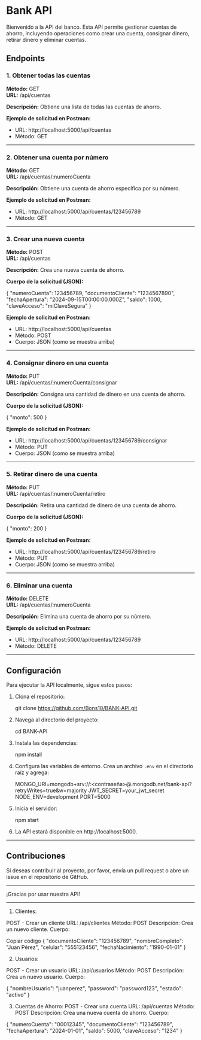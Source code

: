 # Bank API

Bienvenido a la API del banco. Esta API permite gestionar cuentas de ahorro, incluyendo operaciones como crear una cuenta, consignar dinero, retirar dinero y eliminar cuentas.

## Endpoints

### 1. Obtener todas las cuentas

**Método:** GET  
**URL:** /api/cuentas

**Descripción:** Obtiene una lista de todas las cuentas de ahorro.

**Ejemplo de solicitud en Postman:**

- URL: http://localhost:5000/api/cuentas
- Método: GET

---

### 2. Obtener una cuenta por número

**Método:** GET  
**URL:** /api/cuentas/:numeroCuenta

**Descripción:** Obtiene una cuenta de ahorro específica por su número.

**Ejemplo de solicitud en Postman:**

- URL: http://localhost:5000/api/cuentas/123456789
- Método: GET

---

### 3. Crear una nueva cuenta

**Método:** POST  
**URL:** /api/cuentas

**Descripción:** Crea una nueva cuenta de ahorro.

**Cuerpo de la solicitud (JSON):**

{
    "numeroCuenta": 123456789,
    "documentoCliente": "1234567890",
    "fechaApertura": "2024-09-15T00:00:00.000Z",
    "saldo": 1000,
    "claveAcceso": "miClaveSegura"
}

**Ejemplo de solicitud en Postman:**

- URL: http://localhost:5000/api/cuentas
- Método: POST
- Cuerpo: JSON (como se muestra arriba)

---

### 4. Consignar dinero en una cuenta

**Método:** PUT  
**URL:** /api/cuentas/:numeroCuenta/consignar

**Descripción:** Consigna una cantidad de dinero en una cuenta de ahorro.

**Cuerpo de la solicitud (JSON):**

{
    "monto": 500
}

**Ejemplo de solicitud en Postman:**

- URL: http://localhost:5000/api/cuentas/123456789/consignar
- Método: PUT
- Cuerpo: JSON (como se muestra arriba)

---

### 5. Retirar dinero de una cuenta

**Método:** PUT  
**URL:** /api/cuentas/:numeroCuenta/retiro

**Descripción:** Retira una cantidad de dinero de una cuenta de ahorro.

**Cuerpo de la solicitud (JSON):**

{
    "monto": 200
}

**Ejemplo de solicitud en Postman:**

- URL: http://localhost:5000/api/cuentas/123456789/retiro
- Método: PUT
- Cuerpo: JSON (como se muestra arriba)

---

### 6. Eliminar una cuenta

**Método:** DELETE  
**URL:** /api/cuentas/:numeroCuenta

**Descripción:** Elimina una cuenta de ahorro por su número.

**Ejemplo de solicitud en Postman:**

- URL: http://localhost:5000/api/cuentas/123456789
- Método: DELETE

---

## Configuración

Para ejecutar la API localmente, sigue estos pasos:

1. Clona el repositorio:

    git clone https://github.com/Bons18/BANK-API.git

2. Navega al directorio del proyecto:

    cd BANK-API

3. Instala las dependencias:

    npm install

4. Configura las variables de entorno. Crea un archivo `.env` en el directorio raíz y agrega:

    MONGO_URI=mongodb+srv://<usuario>:<contraseña>@<cluster>.mongodb.net/bank-api?retryWrites=true&w=majority
    JWT_SECRET=your_jwt_secret
    NODE_ENV=development
    PORT=5000

5. Inicia el servidor:

    npm start

6. La API estará disponible en http://localhost:5000.

---

## Contribuciones

Si deseas contribuir al proyecto, por favor, envía un pull request o abre un issue en el repositorio de GitHub.

---

¡Gracias por usar nuestra API!

--------

1. Clientes:

POST - Crear un cliente
URL: /api/clientes
Método: POST
Descripción: Crea un nuevo cliente.
Cuerpo:

Copiar código
{
  "documentoCliente": "123456789",
  "nombreCompleto": "Juan Pérez",
  "celular": "555123456",
  "fechaNacimiento": "1990-01-01"
}

2. Usuarios:

POST - Crear un usuario
URL: /api/usuarios
Método: POST
Descripción: Crea un nuevo usuario.
Cuerpo:

{
  "nombreUsuario": "juanperez",
  "password": "password123",
  "estado": "activo"
}

3. Cuentas de Ahorro:
POST - Crear una cuenta
URL: /api/cuentas
Método: POST
Descripción: Crea una nueva cuenta de ahorro.
Cuerpo:

{
  "numeroCuenta": "00012345",
  "documentoCliente": "123456789",
  "fechaApertura": "2024-01-01",
  "saldo": 5000,
  "claveAcceso": "1234"
}